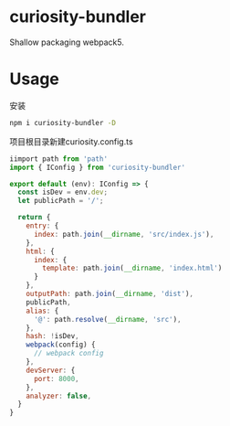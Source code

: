 # curiosity-bundler

Shallow packaging webpack5.

# Usage

安装

```sh
npm i curiosity-bundler -D
```

项目根目录新建curiosity.config.ts
```js
iimport path from 'path'
import { IConfig } from 'curiosity-bundler'

export default (env): IConfig => {
  const isDev = env.dev;
  let publicPath = '/';

  return {
    entry: {
      index: path.join(__dirname, 'src/index.js'),
    },
    html: {
      index: {
        template: path.join(__dirname, 'index.html')
      }
    },
    outputPath: path.join(__dirname, 'dist'),
    publicPath,
    alias: {
      '@': path.resolve(__dirname, 'src'),
    },
    hash: !isDev,
    webpack(config) {
      // webpack config
    },
    devServer: {
      port: 8000,
    },
    analyzer: false,
  }
}


```
